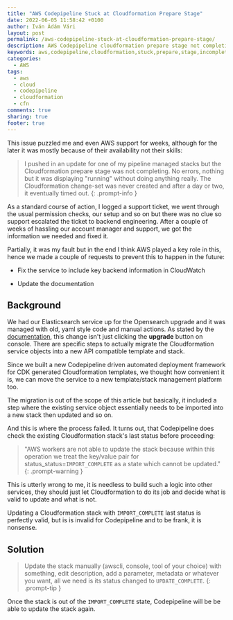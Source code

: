 ```yaml
---
title: "AWS Codepipeline Stuck at Cloudformation Prepare Stage"
date: 2022-06-05 11:58:42 +0100
author: Iván Ádám Vári
layout: post
permalink: /aws-codepipeline-stuck-at-cloudformation-prepare-stage/
description: AWS Codepipeline cloudformation prepare stage not completing, appears to be stuck.
keywords: aws,codepipeline,cloudformation,stuck,prepare,stage,incomplete,error,change-set
categories:
  - AWS
tags:
  - aws
  - cloud
  - codepipeline
  - cloudformation
  - cfn
comments: true
sharing: true
footer: true
---
```

This issue puzzled me and even AWS support for weeks, although for the later it was mostly because of their availability
not their skills:

>I pushed in an update for one of my pipeline managed stacks but the Cloudformation prepare stage was not completing. No
errors, nothing but it was displaying "running" without doing anything really. The Cloudformation change-set
was never created and after a day or two, it eventually timed out.
{: .prompt-info }

As a standard course of action, I logged a support ticket, we went through the usual permission checks, our setup and so
on but there was no clue so support escalated the ticket to backend engineering. After a couple of weeks of hassling our
account manager and support, we got the information we needed and fixed it.

Partially, it was my fault but in the end I think AWS played a key role in this, hence we made a couple of requests to
prevent this to happen in the future: 

* Fix the service to include key backend information in CloudWatch

* Update the documentation 

## Background

We had our Elasticsearch service up for the Opensearch upgrade and it was managed with old, yaml style code and manual
actions. As stated by the <a href="https://docs.aws.amazon.com/AWSCloudFormation/latest/UserGuide/aws-resource-elasticsearch-domain.html#aws-resource-elasticsearch-domain--remarks " target="_blank">documentation</a>,
this change isn't just clicking the **upgrade** button on console. There are specific steps to actually migrate the 
Cloudformation service objects into a new API compatible template and stack.

Since we built a new Codepipeline driven automated deployment framework for CDK generated Cloudformation templates, we
thought how convenient it is, we can move the service to a new template/stack management platform too.

The migration is out of the scope of this article but basically, it included a step where the existing service object
essentially needs to be imported into a new stack then updated and so on. 

And this is where the process failed. It turns out, that Codepipeline does check the existing Cloudformation stack's last
status before proceeding:

>"AWS workers are not able to update the stack because within this operation we treat the key/value pair for
status_status=`IMPORT_COMPLETE` as a state which cannot be updated."
{: .prompt-warning }

This is utterly wrong to me, it is needless to build such a logic into other services, they should just let Cloudformation
to do its job and decide what is valid to update and what is not.

Updating a Cloudformation stack with `IMPORT_COMPLETE` last status is perfectly valid, but is is invalid for Codepipeline
and to be frank, it is nonsense.

## Solution

>Update the stack manually (awscli, console, tool of your choice) with something, edit description, add a parameter,
metadata or whatever you want, all we need is its status changed to `UPDATE_COMPLETE`.
{: .prompt-tip }

Once the stack is out of the `IMPORT_COMPLETE` state, Codepipeline will be be able to update the stack again.
